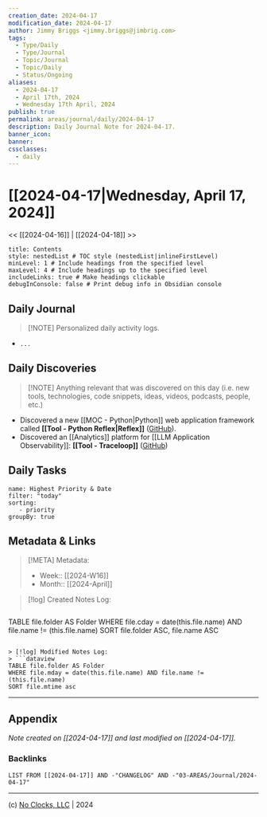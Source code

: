 ```yaml
---
creation_date: 2024-04-17
modification_date: 2024-04-17
author: Jimmy Briggs <jimmy.briggs@jimbrig.com>
tags:
  - Type/Daily
  - Type/Journal
  - Topic/Journal
  - Topic/Daily
  - Status/Ongoing
aliases:
  - 2024-04-17
  - April 17th, 2024
  - Wednesday 17th April, 2024
publish: true
permalink: areas/journal/daily/2024-04-17
description: Daily Journal Note for 2024-04-17.
banner_icon:
banner:
cssclasses:
  - daily
---
```



# [[2024-04-17|Wednesday, April 17, 2024]]

<< [[2024-04-16]] | [[2024-04-18]] >>

```table-of-contents
title: Contents 
style: nestedList # TOC style (nestedList|inlineFirstLevel)
minLevel: 1 # Include headings from the specified level
maxLevel: 4 # Include headings up to the specified level
includeLinks: true # Make headings clickable
debugInConsole: false # Print debug info in Obsidian console
```

## Daily Journal

> [!NOTE] Personalized daily activity logs.

- `...`

## Daily Discoveries

> [!NOTE] Anything relevant that was discovered on this day (i.e. new tools, technologies, code snippets, ideas, videos, podcasts, people, etc.)

- Discovered a new [[MOC - Python|Python]] web application framework called **[[Tool - Python Reflex|Reflex]]** ([GitHub](https://github.com/reflex-dev/reflex)).
- Discovered an [[Analytics]] platform for [[LLM Application Observability]]: **[[Tool - Traceloop]]** ([GitHub](https://github.com/traceloop/openllmetry))

## Daily Tasks

```todoist
name: Highest Priority & Date
filter: "today"
sorting:
   - priority
groupBy: true
```


## Metadata & Links

> [!META] Metadata:
> - Week:: [[2024-W16]]
> - Month:: [[2024-April]]

> [!log] Created Notes Log:
> ```dataview
TABLE file.folder AS Folder
WHERE file.cday = date(this.file.name) AND file.name != (this.file.name)
SORT file.folder ASC, file.name ASC
```

> [!log] Modified Notes Log:
> ```dataview
TABLE file.folder AS Folder
WHERE file.mday = date(this.file.name) AND file.name != (this.file.name)
SORT file.mtime asc
```

***

## Appendix

*Note created on [[2024-04-17]] and last modified on [[2024-04-17]].*

### Backlinks

```dataview
LIST FROM [[2024-04-17]] AND -"CHANGELOG" AND -"03-AREAS/Journal/2024-04-17"
```

***

(c) [No Clocks, LLC](https://github.com/noclocks) | 2024



